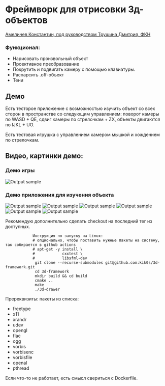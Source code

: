 # Фреймворк для отрисовки 3д-объектов

<ins> Амеличев Константин, под руководством Трушина Дмитрия, ФКН</ins>

### Функционал:
* Нарисовать произвольный объект
* Проективное преобразование
* Покрутить и подвигать камеру с помощью клавиатуры.
* Распарсить .off-объект
* Тени

## Демо

Есть тесторое приложение с возможностью изучить объект со всех сторон в пространстве со следующим управлением: поворот камеры по WASD + QE, сдвиг камеры по стрелочкам + ZX, объекты двигаются по IJKL + UO.

Есть тестовая игрушка с управлением камером мышкой и хождением по стрелочкам.

## Видео, картинки демо:


### Демо игры
![Output sample](https://github.com/kik0s/3d-framework/raw/master/example/demo_game.gif)

### Демо приложения для изучения объекта
![Output sample](https://github.com/kik0s/3d-framework/raw/master/example/cube.gif)
![Output sample](https://github.com/kik0s/3d-framework/raw/master/example/cubes.gif)
![Output sample](https://github.com/kik0s/3d-framework/raw/master/example/apple.png)
![Output sample](https://github.com/kik0s/3d-framework/raw/master/example/teapot.png)
![Output sample](https://github.com/kik0s/3d-framework/raw/master/example/heart.png)
![Output sample](https://github.com/kik0s/3d-framework/raw/master/example/mushroom.png)



Рекомендую дополнительно сделать checkout на последний тег из доступных.


                Инструкция по запуску на Linux:
                # опционально, чтобы поставить нужные пакеты на систему, так собирается в github actions 
                # apt-get -y install \
                #            cxxtest \
                #            libsfml-dev
                 git clone --recurse-submodules git@github.com:kik0s/3d-framework.git
                 cd 3d-framework
                 mkdir build && cd build
                 cmake ..
                 make
                 ./3d-drawer
                 

Пререквизиты: пакеты из списка:
                 
<ul>
<li>freetype</li>
<li>x11</li>
<li>xrandr</li>
<li>udev</li>
<li>opengl</li>
<li>flac</li>
<li>ogg</li>
<li>vorbis</li>
<li>vorbisenc</li>
<li>vorbisfile</li>
<li>openal</li>
<li>pthread</li>
</ul>

Если что-то не работает, есть смысл свериться с Dockerfile.